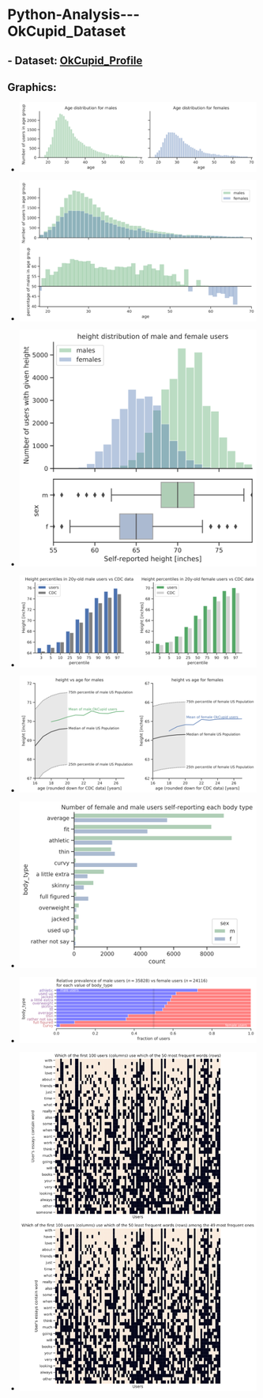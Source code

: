 # Python-Analysis---OkCupid_Dataset

## - Dataset: [OkCupid_Profile](https://github.com/rudeboybert/JSE_OkCupid)

## Graphics:
- ![](https://github.com/MartinBM4/Python-Analysis---OkCupid_Dataset/blob/master/Markdown_outputs/output_27_0.svg)

- ![](https://github.com/MartinBM4/Python-Analysis---OkCupid_Dataset/blob/master/Markdown_outputs/output_31_0.svg)

- ![](https://github.com/MartinBM4/Python-Analysis---OkCupid_Dataset/blob/master/Markdown_outputs/output_35_0.svg)

- ![](https://github.com/MartinBM4/Python-Analysis---OkCupid_Dataset/blob/master/Markdown_outputs/output_51_0.svg)

- ![](https://github.com/MartinBM4/Python-Analysis---OkCupid_Dataset/blob/master/Markdown_outputs/output_57_0.svg)

- ![](https://github.com/MartinBM4/Python-Analysis---OkCupid_Dataset/blob/master/Markdown_outputs/output_59_0.svg)

- ![](https://github.com/MartinBM4/Python-Analysis---OkCupid_Dataset/blob/master/Markdown_outputs/output_61_0.svg)

- ![](https://github.com/MartinBM4/Python-Analysis---OkCupid_Dataset/blob/master/Markdown_outputs/output_70_0.svg)
